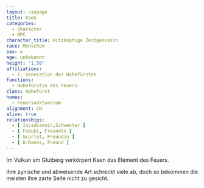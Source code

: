 ```yaml
---
layout: usepage
title: Kaen
categories:
  - character
  - NPC
character_title: Hitzköpfige Zeitgenossin
race: Menschen
sex: w
age: unbekannt
height: "1,58"
affiliations:
  - 1. Generation der Hohefürsten
functions:
  - Hohefürstin des Feuers
class: Hohefürst
homes:
  - Feuersanktuarium
alignment: CN
alive: true
relationships:
  - [ Invidianoir,Schwester ]
  - [ Fubuki, Freundin ]
  - [ Scarlet, Freundin ]
  - [ U-Ranos, Freund ]
---
```


Im Vulkan am Glutberg verkörpert Kaen das Element des Feuers.

Ihre zynische und abweisende Art schreckt viele ab, doch so bekommen die meisten ihre zarte Seite nicht zu gesicht.